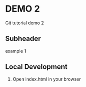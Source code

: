 # DEMO 2 

Git tutorial demo 2 

## Subheader

example 1

## Local Development

1. Open index.html in your browser

